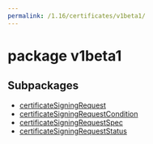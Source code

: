 ```yaml
---
permalink: /1.16/certificates/v1beta1/
---
```


# package v1beta1



## Subpackages

* [certificateSigningRequest](certificates-v1beta1-certificateSigningRequest.md)
* [certificateSigningRequestCondition](certificates-v1beta1-certificateSigningRequestCondition.md)
* [certificateSigningRequestSpec](certificates-v1beta1-certificateSigningRequestSpec.md)
* [certificateSigningRequestStatus](certificates-v1beta1-certificateSigningRequestStatus.md)